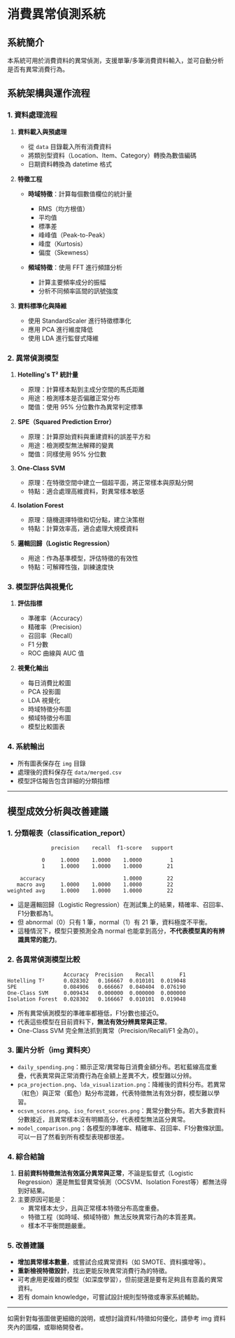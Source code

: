 # 消費異常偵測系統

## 系統簡介
本系統可用於消費資料的異常偵測，支援單筆/多筆消費資料輸入，並可自動分析是否有異常消費行為。

## 系統架構與運作流程

### 1. 資料處理流程
1. **資料載入與預處理**
   - 從 `data` 目錄載入所有消費資料
   - 將類別型資料（Location、Item、Category）轉換為數值編碼
   - 日期資料轉換為 datetime 格式

2. **特徵工程**
   - **時域特徵**：計算每個數值欄位的統計量
     - RMS（均方根值）
     - 平均值
     - 標準差
     - 峰峰值（Peak-to-Peak）
     - 峰度（Kurtosis）
     - 偏度（Skewness）
   
   - **頻域特徵**：使用 FFT 進行頻譜分析
     - 計算主要頻率成分的振幅
     - 分析不同頻率區間的訊號強度

3. **資料標準化與降維**
   - 使用 StandardScaler 進行特徵標準化
   - 應用 PCA 進行維度降低
   - 使用 LDA 進行監督式降維

### 2. 異常偵測模型

1. **Hotelling's T² 統計量**
   - 原理：計算樣本點到主成分空間的馬氏距離
   - 用途：檢測樣本是否偏離正常分布
   - 閾值：使用 95% 分位數作為異常判定標準

2. **SPE（Squared Prediction Error）**
   - 原理：計算原始資料與重建資料的誤差平方和
   - 用途：檢測模型無法解釋的變異
   - 閾值：同樣使用 95% 分位數

3. **One-Class SVM**
   - 原理：在特徵空間中建立一個超平面，將正常樣本與原點分開
   - 特點：適合處理高維資料，對異常樣本敏感

4. **Isolation Forest**
   - 原理：隨機選擇特徵和切分點，建立決策樹
   - 特點：計算效率高，適合處理大規模資料

5. **邏輯回歸（Logistic Regression）**
   - 用途：作為基準模型，評估特徵的有效性
   - 特點：可解釋性強，訓練速度快

### 3. 模型評估與視覺化

1. **評估指標**
   - 準確率（Accuracy）
   - 精確率（Precision）
   - 召回率（Recall）
   - F1 分數
   - ROC 曲線與 AUC 值

2. **視覺化輸出**
   - 每日消費比較圖
   - PCA 投影圖
   - LDA 視覺化
   - 時域特徵分布圖
   - 頻域特徵分布圖
   - 模型比較圖表

### 4. 系統輸出
- 所有圖表保存在 `img` 目錄
- 處理後的資料保存在 `data/merged.csv`
- 模型評估報告包含詳細的分類指標

---

## 模型成效分析與改善建議

### 1. 分類報表（classification_report）

```
              precision    recall  f1-score   support

           0     1.0000    1.0000    1.0000         1
           1     1.0000    1.0000    1.0000        21

    accuracy                         1.0000        22
   macro avg     1.0000    1.0000    1.0000        22
weighted avg     1.0000    1.0000    1.0000        22
```

- 這是邏輯回歸（Logistic Regression）在測試集上的結果，精確率、召回率、F1分數都為1。
- 但 abnormal（0）只有 1 筆，normal（1）有 21 筆，資料極度不平衡。
- 這種情況下，模型只要預測全為 normal 也能拿到高分，**不代表模型真的有辨識異常的能力**。

### 2. 各異常偵測模型比較

```
                  Accuracy  Precision    Recall        F1
Hotelling T²      0.028302   0.166667  0.010101  0.019048
SPE               0.084906   0.666667  0.040404  0.076190
One-Class SVM     0.009434   0.000000  0.000000  0.000000
Isolation Forest  0.028302   0.166667  0.010101  0.019048
```
- 所有異常偵測模型的準確率都極低，F1分數也接近0。
- 代表這些模型在目前資料下，**無法有效分辨異常與正常**。
- One-Class SVM 完全無法抓到異常（Precision/Recall/F1 全為0）。

### 3. 圖片分析（img 資料夾）

- `daily_spending.png`：顯示正常/異常每日消費金額分布。若紅藍線高度重疊，代表異常與正常消費行為在金額上差異不大，模型難以分辨。
- `pca_projection.png`、`lda_visualization.png`：降維後的資料分布。若異常（紅色）與正常（藍色）點分布混雜，代表特徵無法有效分群，模型難以學習。
- `ocsvm_scores.png`、`iso_forest_scores.png`：異常分數分布。若大多數資料分數接近，且異常樣本沒有明顯高分，代表模型無法區分異常。
- `model_comparison.png`：各模型的準確率、精確率、召回率、F1分數條狀圖。可以一目了然看到所有模型表現都很差。

### 4. 綜合結論

1. **目前資料特徵無法有效區分異常與正常**，不論是監督式（Logistic Regression）還是無監督異常偵測（OCSVM、Isolation Forest等）都無法得到好結果。
2. 主要原因可能是：
   - 異常樣本太少，且與正常樣本特徵分布高度重疊。
   - 特徵工程（如時域、頻域特徵）無法反映異常行為的本質差異。
   - 樣本不平衡問題嚴重。

### 5. 改善建議

- **增加異常樣本數量**，或嘗試合成異常資料（如 SMOTE、資料擴增等）。
- **重新檢視特徵設計**，找出更能反映異常消費行為的特徵。
- 可考慮用更複雜的模型（如深度學習），但前提還是要有足夠且有意義的異常資料。
- 若有 domain knowledge，可嘗試設計規則型特徵或專家系統輔助。

---

如需針對每張圖做更細緻的說明，或想討論資料/特徵如何優化，請參考 img 資料夾內的圖檔，或聯絡開發者。 